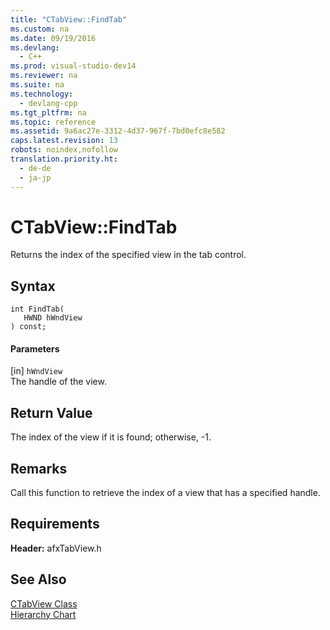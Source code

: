 ```yaml
---
title: "CTabView::FindTab"
ms.custom: na
ms.date: 09/19/2016
ms.devlang: 
  - C++
ms.prod: visual-studio-dev14
ms.reviewer: na
ms.suite: na
ms.technology: 
  - devlang-cpp
ms.tgt_pltfrm: na
ms.topic: reference
ms.assetid: 9a6ac27e-3312-4d37-967f-7bd0efc8e582
caps.latest.revision: 13
robots: noindex,nofollow
translation.priority.ht: 
  - de-de
  - ja-jp
---
```

# CTabView::FindTab
Returns the index of the specified view in the tab control.  
  
## Syntax  
  
```  
int FindTab(  
   HWND hWndView   
) const;  
```  
  
#### Parameters  
 [in] `hWndView`  
 The handle of the view.  
  
## Return Value  
 The index of the view if it is found; otherwise, -1.  
  
## Remarks  
 Call this function to retrieve the index of a view that has a specified handle.  
  
## Requirements  
 **Header:** afxTabView.h  
  
## See Also  
 [CTabView Class](../vs140/CTabView-Class.md)   
 [Hierarchy Chart](../vs140/Hierarchy-Chart.md)